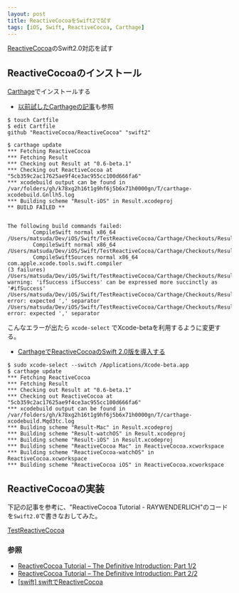 ```yaml
---
layout: post
title: ReactiveCocoaをSwift2で試す
tags: [iOS, Swift, ReactiveCocoa, Carthage]
---
```



[ReactiveCocoa](https://github.com/ReactiveCocoa/ReactiveCocoa)のSwift2.0対応を試す

## ReactiveCocoaのインストール

[Carthage](https://github.com/Carthage/Carthage)でインストールする  

* [以前試したCarthageの記事](/2015/08/31/Carthage.html)も参照

~~~
$ touch Cartfile
$ edit Cartfile
github "ReactiveCocoa/ReactiveCocoa" "swift2"

~~~

~~~
$ carthage update
*** Fetching ReactiveCocoa
*** Fetching Result
*** Checking out Result at "0.6-beta.1"
*** Checking out ReactiveCocoa at "5cb359c2ac17625ae9f4ce3ac955cc100d666fa6"
*** xcodebuild output can be found in /var/folders/gh/k78xg2h16t1g9hf6j5b6x71h0000gn/T/carthage-xcodebuild.Gnllh5.log
*** Building scheme "Result-iOS" in Result.xcodeproj
** BUILD FAILED **


The following build commands failed:
        CompileSwift normal x86_64 /Users/matsuda/Dev/iOS/Swift/TestReactiveCocoa/Carthage/Checkouts/Result/Result/ResultType.swift
        CompileSwift normal x86_64 /Users/matsuda/Dev/iOS/Swift/TestReactiveCocoa/Carthage/Checkouts/Result/Result/Result.swift
        CompileSwiftSources normal x86_64 com.apple.xcode.tools.swift.compiler
(3 failures)
/Users/matsuda/Dev/iOS/Swift/TestReactiveCocoa/Carthage/Checkouts/Result/Result/ResultType.swift:17:29: warning: 'ifSuccess ifSuccess' can be expressed more succinctly as '#ifSuccess'
/Users/matsuda/Dev/iOS/Swift/TestReactiveCocoa/Carthage/Checkouts/Result/Result/Result.swift:26:35: error: expected ',' separator
/Users/matsuda/Dev/iOS/Swift/TestReactiveCocoa/Carthage/Checkouts/Result/Result/Result.swift:28:24: error: expected ',' separator
~~~

こんなエラーが出たら `xcode-select` でXcode-betaを利用するように変更する。

* [CarthageでReactiveCocoaのSwift 2.0版を導入する](http://qiita.com/masahikot/items/8b42e2679608bf785454)

~~~
$ sudo xcode-select --switch /Applications/Xcode-beta.app
$ carthage update
*** Fetching ReactiveCocoa
*** Fetching Result
*** Checking out Result at "0.6-beta.1"
*** Checking out ReactiveCocoa at "5cb359c2ac17625ae9f4ce3ac955cc100d666fa6"
*** xcodebuild output can be found in /var/folders/gh/k78xg2h16t1g9hf6j5b6x71h0000gn/T/carthage-xcodebuild.Mqd3tc.log
*** Building scheme "Result-Mac" in Result.xcodeproj
*** Building scheme "Result-watchOS" in Result.xcodeproj
*** Building scheme "Result-iOS" in Result.xcodeproj
*** Building scheme "ReactiveCocoa Mac" in ReactiveCocoa.xcworkspace
*** Building scheme "ReactiveCocoa-watchOS" in ReactiveCocoa.xcworkspace
*** Building scheme "ReactiveCocoa iOS" in ReactiveCocoa.xcworkspace
~~~

## ReactiveCocoaの実装

下記の記事を参考に、"ReactiveCocoa Tutorial - RAYWENDERLICH"のコードを`Swift2.0`で書きなおしてみた。

[TestReactiveCocoa](https://github.com/matsuda/SwiftSamples/tree/master/TestReactiveCocoa)


### 参照

* [ReactiveCocoa Tutorial – The Definitive Introduction: Part 1/2](http://www.raywenderlich.com/62699/reactivecocoa-tutorial-pt1)
* [ReactiveCocoa Tutorial – The Definitive Introduction: Part 2/2](http://www.raywenderlich.com/62796/reactivecocoa-tutorial-pt2)
* [[swift] swiftでReactiveCocoa](http://www.kuma-de.com/blog/2015-01-10/6872)
